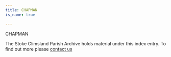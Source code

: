 ```yaml
---
title: CHAPMAN
is_name: true

---
```


CHAPMAN


The Stoke Climsland Parish Archive holds material under this index entry. To find out more please [contact us](/contact/)

